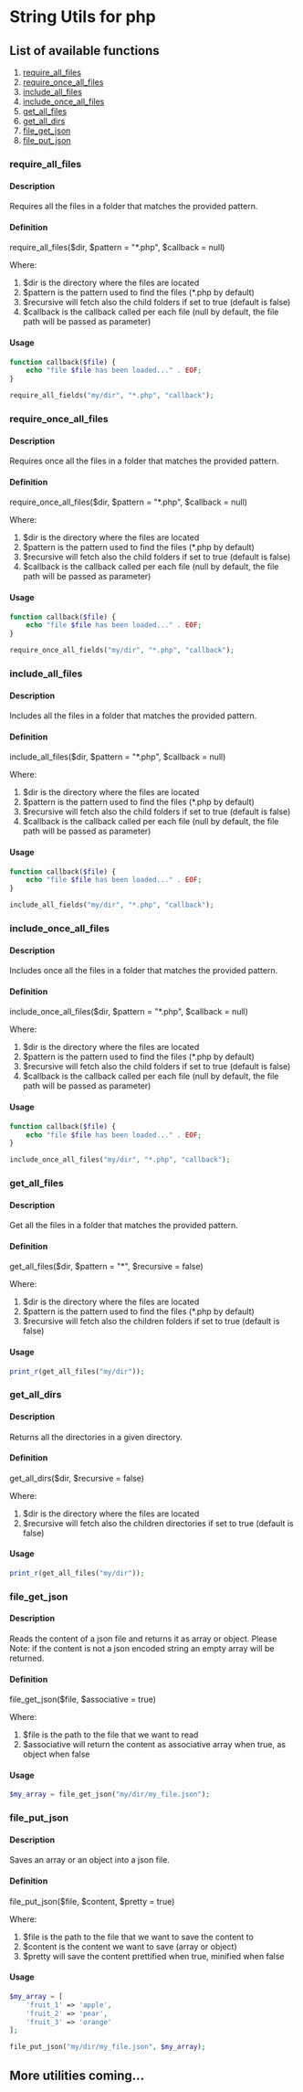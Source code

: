# String Utils for php

## List of available functions

1) [require_all_files](#require_all_files)
2) [require_once_all_files](#require_once_all_files)
3) [include_all_files](#include_all_files)
4) [include_once_all_files](#include_once_all_files)
5) [get_all_files](#get_all_files)
6) [get_all_dirs](#get_all_dirs)
7) [file_get_json](#file_get_json)
7) [file_put_json](#file_put_json)

### require_all_files

#### Description

Requires all the files in a folder that matches the provided pattern.

#### Definition

require_all_files($dir, $pattern = "*.php", $callback = null)

Where:
1) $dir is the directory where the files are located
2) $pattern is the pattern used to find the files (*.php by default)
3) $recursive will fetch also the child folders if set to true (default is false)
4) $callback is the callback called per each file (null by default, the file path will be passed as parameter)

#### Usage

``` php
function callback($file) {
    echo "file $file has been loaded..." . EOF;
}

require_all_fields("my/dir", "*.php", "callback");
```

### require_once_all_files

#### Description

Requires once all the files in a folder that matches the provided pattern.

#### Definition

require_once_all_files($dir, $pattern = "*.php", $callback = null)

Where:
1) $dir is the directory where the files are located
2) $pattern is the pattern used to find the files (*.php by default)
3) $recursive will fetch also the child folders if set to true (default is false)
4) $callback is the callback called per each file (null by default, the file path will be passed as parameter)

#### Usage

``` php
function callback($file) {
    echo "file $file has been loaded..." . EOF;
}

require_once_all_fields("my/dir", "*.php", "callback");
```

### include_all_files

#### Description

Includes all the files in a folder that matches the provided pattern.

#### Definition

include_all_files($dir, $pattern = "*.php", $callback = null)

Where:
1) $dir is the directory where the files are located
2) $pattern is the pattern used to find the files (*.php by default)
3) $recursive will fetch also the child folders if set to true (default is false)
4) $callback is the callback called per each file (null by default, the file path will be passed as parameter)

#### Usage

``` php
function callback($file) {
    echo "file $file has been loaded..." . EOF;
}

include_all_fields("my/dir", "*.php", "callback");
```

### include_once_all_files

#### Description

Includes once all the files in a folder that matches the provided pattern.

#### Definition

include_once_all_files($dir, $pattern = "*.php", $callback = null)

Where:
1) $dir is the directory where the files are located
2) $pattern is the pattern used to find the files (*.php by default)
3) $recursive will fetch also the child folders if set to true (default is false)
4) $callback is the callback called per each file (null by default, the file path will be passed as parameter)

#### Usage

``` php
function callback($file) {
    echo "file $file has been loaded..." . EOF;
}

include_once_all_files("my/dir", "*.php", "callback");
```

### get_all_files

#### Description

Get all the files in a folder that matches the provided pattern.

#### Definition

get_all_files($dir, $pattern = "*", $recursive = false)

Where:
1) $dir is the directory where the files are located
2) $pattern is the pattern used to find the files (*.php by default)
3) $recursive will fetch also the children folders if set to true (default is false)

#### Usage

``` php
print_r(get_all_files("my/dir"));
```

### get_all_dirs

#### Description

Returns all the directories in a given directory.

#### Definition

get_all_dirs($dir, $recursive = false)

Where:
1) $dir is the directory where the files are located
2) $recursive will fetch also the children directories if set to true (default is false)

#### Usage

``` php
print_r(get_all_files("my/dir"));
```

### file_get_json

#### Description

Reads the content of a json file and returns it as array or object.
Please Note: if the content is not a json encoded string an empty array will be returned.
 
#### Definition

file_get_json($file, $associative = true)

Where:
1) $file is the path to the file that we want to read
2) $associative will return the content as associative array when true, as object when false

#### Usage

``` php
$my_array = file_get_json("my/dir/my_file.json");
```

### file_put_json

#### Description

Saves an array or an object into a json file.
 
#### Definition

file_put_json($file, $content, $pretty = true)

Where:
1) $file is the path to the file that we want to save the content to
2) $content is the content we want to save (array or object)
3) $pretty will save the content prettified when true, minified when false

#### Usage

``` php
$my_array = [
    'fruit_1' => 'apple',
    'fruit_2' => 'pear',
    'fruit_3' => 'orange' 
];

file_put_json("my/dir/my_file.json", $my_array);
```

## More utilities coming...
